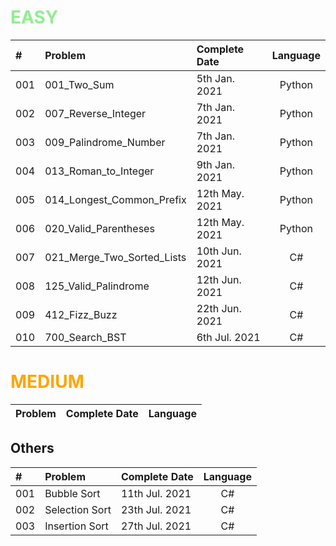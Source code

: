 # <span style="color:LightGreen">**EASY**</span>

| #     | Problem                       | Complete Date     | Language     | 
| :---  | :---                          |    :----          | :----:       |
| 001   | 001_Two_Sum                   | 5th Jan.  2021    | Python       |
| 002   | 007_Reverse_Integer           | 7th Jan.  2021    | Python       |
| 003   | 009_Palindrome_Number         | 7th Jan.  2021    | Python       |
| 004   | 013_Roman_to_Integer          | 9th Jan.  2021    | Python       |
| 005   | 014_Longest_Common_Prefix     | 12th May. 2021    | Python       |
| 006   | 020_Valid_Parentheses         | 12th May. 2021    | Python       |
| 007   | 021_Merge_Two_Sorted_Lists    | 10th Jun. 2021    | C#           |
| 008   | 125_Valid_Palindrome          | 12th Jun. 2021    | C#           |
| 009   | 412_Fizz_Buzz                 | 22th Jun. 2021    | C#           |
| 010   | 700_Search_BST                | 6th Jul. 2021     | C#           |

# <span style="color:Orange">**MEDIUM**</span>

| Problem                       | Complete Date     | Language     | 
| :---                          |    :----          | :----:       |

## **Others**</span>

| #     | Problem                       | Complete Date     | Language     | 
| :---  | :---                          |    :----          | :----:       |
| 001   | Bubble Sort                   | 11th Jul. 2021    | C#           |
| 002   | Selection Sort                | 23th Jul. 2021    | C#           |
| 003   | Insertion Sort                | 27th Jul. 2021    | C#           |